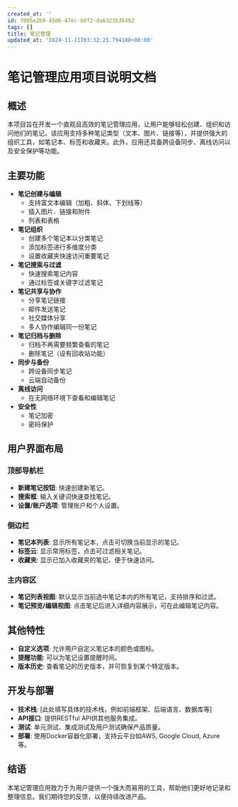 ```yaml
---
created_at: ''
id: 7005e2b9-4506-47ec-b0f2-da6323536492
tags: []
title: 笔记管理
updated_at: '2024-11-11T03:32:25.794188+00:00'
---
```

# 笔记管理应用项目说明文档

## 概述
本项目旨在开发一个直观且高效的笔记管理应用，让用户能够轻松创建、组织和访问他们的笔记。该应用支持多种笔记类型（文本、图片、链接等），并提供强大的组织工具，如笔记本、标签和收藏夹。此外，应用还具备跨设备同步、离线访问以及安全保护等功能。

## 主要功能
- **笔记创建与编辑**
  - 支持富文本编辑（加粗、斜体、下划线等）
  - 插入图片、链接和附件
  - 列表和表格
- **笔记组织**
  - 创建多个笔记本以分类笔记
  - 添加标签进行多维度分类
  - 设置收藏夹快速访问重要笔记
- **笔记搜索与过滤**
  - 快速搜索笔记内容
  - 通过标签或关键字过滤笔记
- **笔记共享与协作**
  - 分享笔记链接
  - 邮件发送笔记
  - 社交媒体分享
  - 多人协作编辑同一份笔记
- **笔记归档与删除**
  - 归档不再需要频繁查看的笔记
  - 删除笔记（设有回收站功能）
- **同步与备份**
  - 跨设备同步笔记
  - 云端自动备份
- **离线访问**
  - 在无网络环境下查看和编辑笔记
- **安全性**
  - 笔记加密
  - 密码保护

## 用户界面布局
### 顶部导航栏
- **新建笔记按钮**: 快速创建新笔记。
- **搜索框**: 输入关键词快速查找笔记。
- **设置/账户选项**: 管理账户和个人设置。

### 侧边栏
- **笔记本列表**: 显示所有笔记本，点击可切换当前显示的笔记。
- **标签云**: 显示常用标签，点击可过滤相关笔记。
- **收藏夹**: 显示已加入收藏夹的笔记，便于快速访问。

### 主内容区
- **笔记列表视图**: 默认显示当前选中笔记本内的所有笔记，支持排序和过滤。
- **笔记预览/编辑视图**: 点击笔记后进入详细内容展示，可在此编辑笔记内容。

## 其他特性
- **自定义选项**: 允许用户自定义笔记本的颜色或图标。
- **提醒功能**: 可以为笔记设置提醒时间。
- **版本历史**: 查看笔记的历史版本，并可恢复到某个特定版本。

## 开发与部署
- **技术栈**: [此处填写具体的技术栈，例如前端框架、后端语言、数据库等]
- **API接口**: 提供RESTful API供其他服务集成。
- **测试**: 单元测试、集成测试及用户测试确保产品质量。
- **部署**: 使用Docker容器化部署，支持云平台如AWS, Google Cloud, Azure等。

## 结语
本笔记管理应用致力于为用户提供一个强大而易用的工具，帮助他们更好地记录和整理信息。我们期待您的反馈，以便持续改进产品。